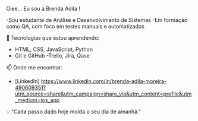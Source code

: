 Oiee… Eu sou a Brenda Adila !

-Sou estudante de Análise e Desenvolvimento de Sistemas
-Em formação como QA, com foco em testes manuais e automatizados


🚀 Tecnologias que estou aprendendo:
- HTML, CSS, JavaScript, Python 
- Git e GitHub
-Trello, Jira, Qase


📫 Onde me encontrar:
- [LinkedIn] https://www.linkedin.com/in/brenda-adila-moreira-490609351?utm_source=share&utm_campaign=share_via&utm_content=profile&utm_medium=ios_app


💡 “Cada passo dado hoje molda o seu dia de amanhã."



